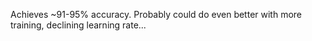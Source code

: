 Achieves ~91-95% accuracy. Probably could do even better with more
training, declining learning rate...
